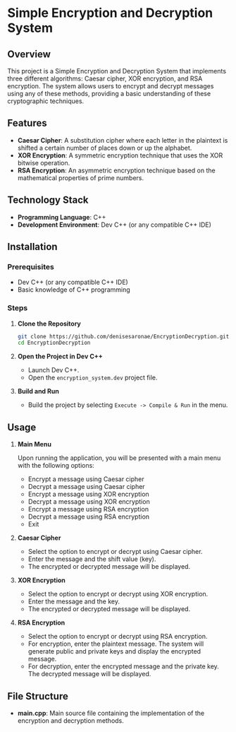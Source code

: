 # Simple Encryption and Decryption System

## Overview

This project is a Simple Encryption and Decryption System that implements three different algorithms: Caesar cipher, XOR encryption, and RSA encryption. The system allows users to encrypt and decrypt messages using any of these methods, providing a basic understanding of these cryptographic techniques.

## Features

- **Caesar Cipher**: A substitution cipher where each letter in the plaintext is shifted a certain number of places down or up the alphabet.
- **XOR Encryption**: A symmetric encryption technique that uses the XOR bitwise operation.
- **RSA Encryption**: An asymmetric encryption technique based on the mathematical properties of prime numbers.

## Technology Stack

- **Programming Language**: C++
- **Development Environment**: Dev C++ (or any compatible C++ IDE)

## Installation

### Prerequisites

- Dev C++ (or any compatible C++ IDE)
- Basic knowledge of C++ programming

### Steps

1. **Clone the Repository**

   ```bash
   git clone https://github.com/denisesaronae/EncryptionDecryption.git
   cd EncryptionDecryption
   ```

2. **Open the Project in Dev C++**

   - Launch Dev C++.
   - Open the `encryption_system.dev` project file.

3. **Build and Run**

   - Build the project by selecting `Execute -> Compile & Run` in the menu.

## Usage

1. **Main Menu**

   Upon running the application, you will be presented with a main menu with the following options:

   - Encrypt a message using Caesar cipher
   - Decrypt a message using Caesar cipher
   - Encrypt a message using XOR encryption
   - Decrypt a message using XOR encryption
   - Encrypt a message using RSA encryption
   - Decrypt a message using RSA encryption
   - Exit

2. **Caesar Cipher**

   - Select the option to encrypt or decrypt using Caesar cipher.
   - Enter the message and the shift value (key).
   - The encrypted or decrypted message will be displayed.

3. **XOR Encryption**

   - Select the option to encrypt or decrypt using XOR encryption.
   - Enter the message and the key.
   - The encrypted or decrypted message will be displayed.

4. **RSA Encryption**

   - Select the option to encrypt or decrypt using RSA encryption.
   - For encryption, enter the plaintext message. The system will generate public and private keys and display the encrypted message.
   - For decryption, enter the encrypted message and the private key. The decrypted message will be displayed.

## File Structure

- **main.cpp**: Main source file containing the implementation of the encryption and decryption methods.
